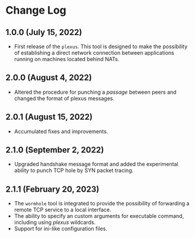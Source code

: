 # Change Log

## 1.0.0 (July 15, 2022)

- First release of the `plexus`. This tool is designed to make the possibility of establishing a direct network connection between applications running on machines located behind NATs.

## 2.0.0 (August 4, 2022)

- Altered the procedure for punching a *passage* between peers and changed the format of plexus messages.

## 2.0.1 (August 15, 2022)

- Accumulated fixes and improvements.

## 2.1.0 (September 2, 2022)

- Upgraded handshake message format and added the experimental ability to punch TCP hole by SYN packet tracing.

## 2.1.1 (February 20, 2023)

- The `wormhole` tool is integrated to provide the possibility of forwarding a remote TCP service to a local interface.
- The ability to specify an custom arguments for executable command, including using *plexus* wildcards.
- Support for ini-like configuration files.

